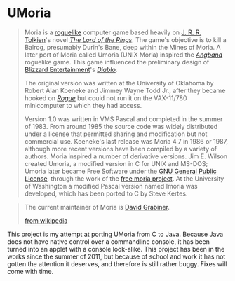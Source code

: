 UMoria
======
> Moria is a [roguelike](http://en.wikipedia.org/wiki/Roguelike) computer game based heavily on [J. R. R. Tolkien](http://en.wikipedia.org/wiki/J._R._R._Tolkien)'s novel [*The Lord of the Rings*](http://en.wikipedia.org/wiki/The_Lord_of_the_Rings). The game's objective is to kill a Balrog, presumably Durin's Bane, deep within the Mines of Moria. A later port of Moria called Umoria (UNIX Moria) inspired the [*Angband*](http://en.wikipedia.org/wiki/Angband_(video_game)) roguelike game. This game influenced the preliminary design of [Blizzard Entertainment](http://en.wikipedia.org/wiki/Blizzard_Entertainment)'s [*Diablo*](http://en.wikipedia.org/wiki/Diablo_(video_game)).
> 
> The original version was written at the University of Oklahoma by Robert Alan Koeneke and Jimmey Wayne Todd Jr., after they became hooked on [*Rogue*](http://en.wikipedia.org/wiki/Rogue_(computer_game)) but could not run it on the VAX-11/780 minicomputer to which they had access.
> 
> Version 1.0 was written in VMS Pascal and completed in the summer of 1983. From around 1985 the source code was widely distributed under a license that permitted sharing and modification but not commercial use. Koeneke's last release was Moria 4.7 in 1986 or 1987, although more recent versions have been compiled by a variety of authors. Moria inspired a number of derivative versions. Jim E. Wilson created Umoria, a modified version in C for UNIX and MS-DOS; Umoria later became Free Software under the [GNU General Public License](http://en.wikipedia.org/wiki/GNU_General_Public_License), through the work of the [free moria project](http://free-moria.sf.net/). At the University of Washington a modified Pascal version named Imoria was developed, which has been ported to C by Steve Kertes.

> The current maintainer of Moria is [David Grabiner](http://www-math.bgsu.edu/~grabine/moria.html).
> 
> [from wikipedia](http://en.wikipedia.org/wiki/Moria_(video_game))

This project is my attempt at porting UMoria from C to Java. Because Java does not have native control over a commandline console, it has been turned into an applet with a console look-alike. This project has been in the works since the summer of 2011, but because of school and work it has not gotten the attention it deserves, and therefore is still rather buggy. Fixes will come with time.
